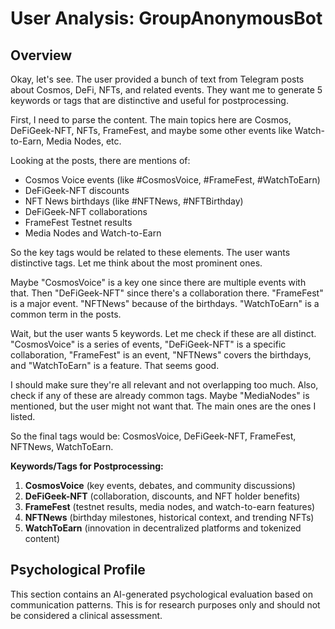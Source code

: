 # User Analysis: GroupAnonymousBot

## Overview

<think>
Okay, let's see. The user provided a bunch of text from Telegram posts about Cosmos, DeFi, NFTs, and related events. They want me to generate 5 keywords or tags that are distinctive and useful for postprocessing. 

First, I need to parse the content. The main topics here are Cosmos, DeFiGeek-NFT, NFTs, FrameFest, and maybe some other events like Watch-to-Earn, Media Nodes, etc. 

Looking at the posts, there are mentions of:
- Cosmos Voice events (like #CosmosVoice, #FrameFest, #WatchToEarn)
- DeFiGeek-NFT discounts
- NFT News birthdays (like #NFTNews, #NFTBirthday)
- DeFiGeek-NFT collaborations
- FrameFest Testnet results
- Media Nodes and Watch-to-Earn

So the key tags would be related to these elements. The user wants distinctive tags. Let me think about the most prominent ones. 

Maybe "CosmosVoice" is a key one since there are multiple events with that. Then "DeFiGeek-NFT" since there's a collaboration there. "FrameFest" is a major event. "NFTNews" because of the birthdays. "WatchToEarn" is a common term in the posts. 

Wait, but the user wants 5 keywords. Let me check if these are all distinct. "CosmosVoice" is a series of events, "DeFiGeek-NFT" is a specific collaboration, "FrameFest" is an event, "NFTNews" covers the birthdays, and "WatchToEarn" is a feature. That seems good. 

I should make sure they're all relevant and not overlapping too much. Also, check if any of these are already common tags. Maybe "MediaNodes" is mentioned, but the user might not want that. The main ones are the ones I listed. 

So the final tags would be: CosmosVoice, DeFiGeek-NFT, FrameFest, NFTNews, WatchToEarn.
</think>

**Keywords/Tags for Postprocessing:**  
1. **CosmosVoice** (key events, debates, and community discussions)  
2. **DeFiGeek-NFT** (collaboration, discounts, and NFT holder benefits)  
3. **FrameFest** (testnet results, media nodes, and watch-to-earn features)  
4. **NFTNews** (birthday milestones, historical context, and trending NFTs)  
5. **WatchToEarn** (innovation in decentralized platforms and tokenized content)

## Psychological Profile

This section contains an AI-generated psychological evaluation based on communication patterns. This is for research purposes only and should not be considered a clinical assessment.